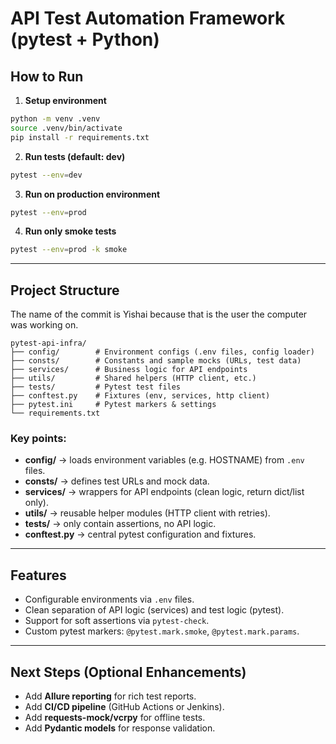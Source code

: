 # API Test Automation Framework (pytest + Python)

##  How to Run

1. **Setup environment**

```bash
python -m venv .venv
source .venv/bin/activate  
pip install -r requirements.txt
```

2. **Run tests (default: dev)**

```bash
pytest --env=dev
```

3. **Run on production environment**

```bash
pytest --env=prod
```

4. **Run only smoke tests**

```bash
pytest --env=prod -k smoke
```



---

## Project Structure
The name of the commit is Yishai because that is the user the computer was working on.
```
pytest-api-infra/
├── config/        # Environment configs (.env files, config loader)
├── consts/        # Constants and sample mocks (URLs, test data)
├── services/      # Business logic for API endpoints
├── utils/         # Shared helpers (HTTP client, etc.)
├── tests/         # Pytest test files
├── conftest.py    # Fixtures (env, services, http client)
├── pytest.ini     # Pytest markers & settings
└── requirements.txt
```

### Key points:

* **config/** → loads environment variables (e.g. HOSTNAME) from `.env` files.
* **consts/** → defines test URLs and mock data.
* **services/** → wrappers for API endpoints (clean logic, return dict/list only).
* **utils/** → reusable helper modules (HTTP client with retries).
* **tests/** → only contain assertions, no API logic.
* **conftest.py** → central pytest configuration and fixtures.

---



## Features

* Configurable environments via `.env` files.
* Clean separation of API logic (services) and test logic (pytest).
* Support for soft assertions via `pytest-check`.
* Custom pytest markers: `@pytest.mark.smoke`, `@pytest.mark.params`.

---

## Next Steps (Optional Enhancements)

* Add **Allure reporting** for rich test reports.
* Add **CI/CD pipeline** (GitHub Actions or Jenkins).
* Add **requests-mock/vcrpy** for offline tests.
* Add **Pydantic models** for response validation.
